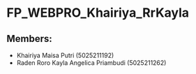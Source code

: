 # FP_WEBPRO_Khairiya_RrKayla

## Members:
- Khairiya Maisa Putri (5025211192)
- Raden Roro Kayla Angelica Priambudi (5025211262)
